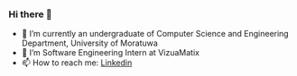### Hi there 👋

<!--
**KushanChamindu/KushanChamindu** is a ✨ _special_ ✨ repository because its `README.md` (this file) appears on your GitHub profile.

Here are some ideas to get you started:

- 🔭 I’m currently working on ...
- 🌱 I’m currently learning ...
- 👯 I’m looking to collaborate on ...
- 🤔 I’m looking for help with ...
- 💬 Ask me about ...
- 📫 How to reach me: ...
- 😄 Pronouns: ...
- ⚡ Fun fact: ...
-->
- 🌱 I’m currently an undergraduate of Computer Science and Engineering Department, University of Moratuwa
- 🔭 I’m Software Engineering Intern at VizuaMatix
- 📫 How to reach me: [Linkedin](https://www.linkedin.com/in/kushannilanga/)

